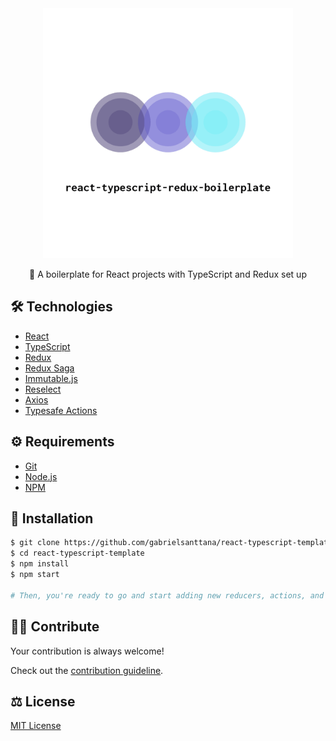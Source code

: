 <div align="center">
  <img src="./.github/logo.png" alt="react-typescript-template" width="400" />
</div>

<p align="center">🧬 A boilerplate for React projects with TypeScript and Redux set up</p>

## 🛠️ Technologies

<ul>
  <li><a href="https://reactjs.org/">React</a></li>
  <li><a href="https://www.typescriptlang.org/docs/">TypeScript</a></li>
  <li><a href="https://redux.js.org/">Redux</a></li>
  <li><a href="https://redux-saga.js.org/">Redux Saga</a></li>
  <li><a href="https://immutable-js.github.io/immutable-js/">Immutable.js</a></li>
  <li><a href="https://github.com/reduxjs/reselect">Reselect</a></li>
  <li><a href="https://github.com/axios/axios">Axios</a></li>
<li><a href="https://github.com/piotrwitek/typesafe-actions">Typesafe Actions</a></li>
</ul>

## ⚙️ Requirements

<ul>
  <li><a href="https://git-scm.com/">Git</a></li>
  <li><a href="https://nodejs.org/en/">Node.js</a></li>
  <li><a href="https://www.npmjs.com/">NPM</a></li>
</ul>
</ul>

## 🚀 Installation

```bash
$ git clone https://github.com/gabrielsanttana/react-typescript-template
$ cd react-typescript-template
$ npm install
$ npm start

# Then, you're ready to go and start adding new reducers, actions, and sagas to your project!
```

## 💁🏽 Contribute

Your contribution is always welcome!

Check out the [contribution guideline](https://github.com/gabrielsanttana/react-typescript-template/blob/main/CONTRIBUTING.md).

## ⚖️ License

[MIT License](https://github.com/gabrielsanttana/react-typescript-template/blob/main/LICENSE)
